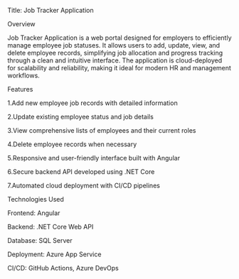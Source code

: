 Title: Job Tracker Application

Overview

Job Tracker Application is a web portal designed for employers to efficiently manage employee job statuses. 
It allows users to add, update, view, and delete employee records, simplifying job allocation and progress tracking through a clean and intuitive interface.
The application is cloud-deployed for scalability and reliability, making it ideal for modern HR and management workflows.

Features

1.Add new employee job records with detailed information

2.Update existing employee status and job details

3.View comprehensive lists of employees and their current roles

4.Delete employee records when necessary

5.Responsive and user-friendly interface built with Angular

6.Secure backend API developed using .NET Core

7.Automated cloud deployment with CI/CD pipelines

Technologies Used

Frontend: Angular

Backend: .NET Core Web API

Database: SQL Server

Deployment: Azure App Service

CI/CD: GitHub Actions, Azure DevOps

